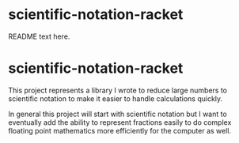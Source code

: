scientific-notation-racket
==========================
README text here.
# scientific-notation-racket

This project represents a library I wrote to reduce large numbers to scientific notation to make it easier to handle calculations quickly.

In general this project will start with scientific notation but I want to eventually add the ability to represent fractions easily to do complex floating point mathematics more efficiently for the computer as well.
